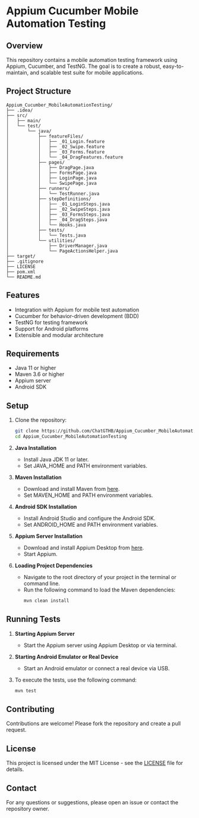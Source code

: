 
# Appium Cucumber Mobile Automation Testing

## Overview

This repository contains a mobile automation testing framework using Appium, Cucumber, and TestNG. The goal is to create a robust, easy-to-maintain, and scalable test suite for mobile applications.

## Project Structure

```
Appium_Cucumber_MobileAutomationTesting/
├── .idea/
├── src/
│   ├── main/
│   └── test/
│       └── java/
│           ├── featureFiles/
│           │   ├── _01_Login.feature
│           │   ├── _02_Swipe.feature
│           │   ├── _03_Forms.feature
│           │   └── _04_DragFeatures.feature
│           ├── pages/
│           │   ├── DragPage.java
│           │   ├── FormsPage.java
│           │   ├── LoginPage.java
│           │   └── SwipePage.java
│           ├── runners/
│           │   └── TestRunner.java
│           ├── stepDefinitions/
│           │   ├── _01_LoginSteps.java
│           │   ├── _02_SwipeSteps.java
│           │   ├── _03_FormsSteps.java
│           │   ├── _04_DragSteps.java
│           │   └── Hooks.java
│           ├── tests/
│           │   └── Tests.java
│           └── utilities/
│               ├── DriverManager.java
│               └── PageActionsHelper.java
├── target/
├── .gitignore
├── LICENSE
├── pom.xml
└── README.md
```

## Features

- Integration with Appium for mobile test automation
- Cucumber for behavior-driven development (BDD)
- TestNG for testing framework
- Support for Android platforms
- Extensible and modular architecture

## Requirements

- Java 11 or higher
- Maven 3.6 or higher
- Appium server
- Android SDK

## Setup

1. Clone the repository:
   ```sh
   git clone https://github.com/ChatGTHB/Appium_Cucumber_MobileAutomationTesting.git
   cd Appium_Cucumber_MobileAutomationTesting
   ```

2. **Java Installation**
   - Install Java JDK 11 or later.
   - Set JAVA_HOME and PATH environment variables.

3. **Maven Installation**
   - Download and install Maven from [here](https://maven.apache.org/download.cgi).
   - Set MAVEN_HOME and PATH environment variables.

4. **Android SDK Installation**
   - Install Android Studio and configure the Android SDK.
   - Set ANDROID_HOME and PATH environment variables.

5. **Appium Server Installation**
   - Download and install Appium Desktop from [here](https://github.com/appium/appium-desktop/releases).
   - Start Appium.

6. **Loading Project Dependencies**
   - Navigate to the root directory of your project in the terminal or command line.
   - Run the following command to load the Maven dependencies:
     ```sh
     mvn clean install
     ```

## Running Tests

1. **Starting Appium Server**
   - Start the Appium server using Appium Desktop or via terminal.

2. **Starting Android Emulator or Real Device**
   - Start an Android emulator or connect a real device via USB.

3. To execute the tests, use the following command:
   ```sh
   mvn test
   ```

## Contributing

Contributions are welcome! Please fork the repository and create a pull request.

## License

This project is licensed under the MIT License - see the [LICENSE](LICENSE) file for details.

## Contact

For any questions or suggestions, please open an issue or contact the repository owner.
